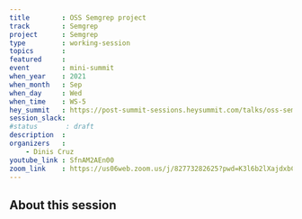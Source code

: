 ```yaml
---
title        : OSS Semgrep project
track        : Semgrep
project      : Semgrep
type         : working-session
topics       :
featured     :
event        : mini-summit
when_year    : 2021
when_month   : Sep
when_day     : Wed
when_time    : WS-5
hey_summit   : https://post-summit-sessions.heysummit.com/talks/oss-semgrep-project/
session_slack:
#status       : draft
description  :
organizers   :
    - Dinis Cruz
youtube_link : SfnAM2AEn00
zoom_link    : https://us06web.zoom.us/j/82773282625?pwd=K3l6b2lXajdxbCtsSXRjV0ZPek1YUT09
---
```


## About this session
